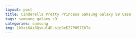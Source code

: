 ```yaml
---
layout: post
title: Cinderella Pretty Princess Samsung Galaxy S9 Case
tags: samsung galaxy s9
categories: samsung
img: 1kXxi6Az8Qsoul4D-sioBxEZ7P057E6Te
---
```

